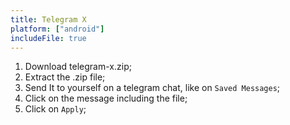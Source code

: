 ```yaml
---
title: Telegram X
platform: ["android"]
includeFile: true
---
```


1. Download telegram-x.zip;
2. Extract the .zip file;
3. Send It to yourself on a telegram chat, like on `Saved Messages`;
4. Click on the message including the file;
5. Click on `Apply`;
